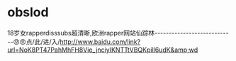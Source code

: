 # obslod
18岁女rapperdisssubs超清晰,欧洲rapper网站仙踪林----------------------------😡😡点/此/进/入/http://www.baidu.com/link?url=NoK8PT47PahMhFH8Vie_jnciyIKNTTtVBQKpill6udK&amp;wd
